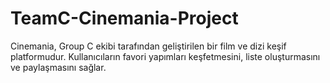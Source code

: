 # TeamC-Cinemania-Project
Cinemania, Group C ekibi tarafından geliştirilen bir film ve dizi keşif platformudur. Kullanıcıların favori yapımları keşfetmesini, liste oluşturmasını ve paylaşmasını sağlar.
